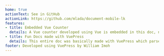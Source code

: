 ```yaml
---
home: true
actionText: See in GitHub
actionLink: https://github.com/mlada/document-mobile-lk
features:
- title: Embedded Vue Counter
  details: A Vue counter developed using Vue is embedded in this doc, now that's the power of VuePress!
- title: Fun Docs made with VuePress
  details: This entire doc was basically made with VuePress which parsed markdown files and corresponding assets using webpack.
footer: Developed using VuePress by William Imoh
---
```

<my-header></my-header>